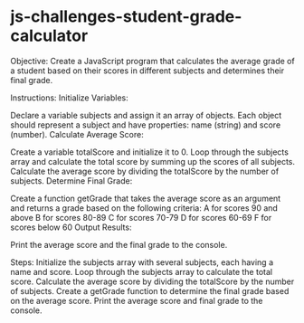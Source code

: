 # js-challenges-student-grade-calculator

Objective:
Create a JavaScript program that calculates the average grade of a student based on their scores in different subjects and determines their final grade.

Instructions:
Initialize Variables:

Declare a variable subjects and assign it an array of objects. Each object should represent a subject and have properties: name (string) and score (number).
Calculate Average Score:

Create a variable totalScore and initialize it to 0.
Loop through the subjects array and calculate the total score by summing up the scores of all subjects.
Calculate the average score by dividing the totalScore by the number of subjects.
Determine Final Grade:

Create a function getGrade that takes the average score as an argument and returns a grade based on the following criteria:
A for scores 90 and above
B for scores 80-89
C for scores 70-79
D for scores 60-69
F for scores below 60
Output Results:

Print the average score and the final grade to the console.

Steps:
Initialize the subjects array with several subjects, each having a name and score.
Loop through the subjects array to calculate the total score.
Calculate the average score by dividing the totalScore by the number of subjects.
Create a getGrade function to determine the final grade based on the average score.
Print the average score and final grade to the console.

